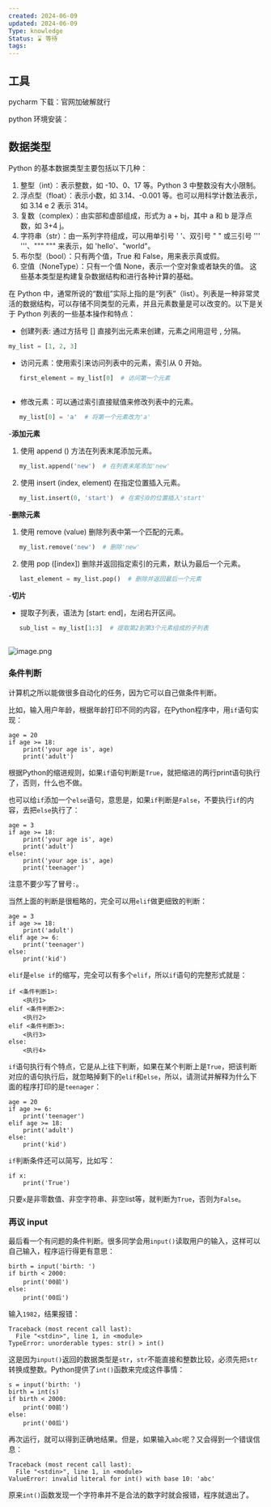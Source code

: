 ```yaml
---
created: 2024-06-09
updated: 2024-06-09
Type: knowledge
Status: ⌛️ 等待
tags:
---
```

## 工具

pycharm 下载：官网加破解就行

python 环境安装：

## 数据类型

Python 的基本数据类型主要包括以下几种：
1. 整型（int）：表示整数，如 -10、0、17 等。Python 3 中整数没有大小限制。
2. 浮点型（float）：表示小数，如 3.14、-0.001 等。也可以用科学计数法表示，如 3.14 e 2 表示 314。
3. 复数（complex）：由实部和虚部组成，形式为 a + bj，其中 a 和 b 是浮点数，如 3+4 j。
4. 字符串（str）：由一系列字符组成，可以用单引号 ' '、双引号 " " 或三引号 ''' '''、""" """ 来表示，如 'hello'、"world"。
5. 布尔型（bool）：只有两个值，True 和 False，用来表示真或假。
6. 空值（NoneType）：只有一个值 None，表示一个空对象或者缺失的值。
这些基本类型是构建复杂数据结构和进行各种计算的基础。

在 Python 中，通常所说的“数组”实际上指的是“列表”（list）。列表是一种非常灵活的数据结构，可以存储不同类型的元素，并且元素数量是可以改变的。以下是关于 Python 列表的一些基本操作和特点：
- 创建列表:  通过方括号 [] 直接列出元素来创建，元素之间用逗号 , 分隔。
```python
my_list = [1, 2, 3]
```

   - 访问元素：使用索引来访问列表中的元素，索引从 0 开始。
```python
   first_element = my_list[0]  # 访问第一个元素
   
```
- 修改元素：可以通过索引直接赋值来修改列表中的元素。
```python
   my_list[0] = 'a'  # 将第一个元素改为'a'
```


-**添加元素**
1. 使用 append () 方法在列表末尾添加元素。
```python
   my_list.append('new')  # 在列表末尾添加'new'
```
2. 使用 insert (index, element) 在指定位置插入元素。
```python
   my_list.insert(0, 'start')  # 在索引0的位置插入'start'
```

-**删除元素**
1. 使用 remove (value) 删除列表中第一个匹配的元素。
```python
   my_list.remove('new')  # 删除'new'
```
2. 使用 pop ([index]) 删除并返回指定索引的元素，默认为最后一个元素。
```python
   last_element = my_list.pop()  # 删除并返回最后一个元素
```

-**切片**
- 提取子列表，语法为 [start: end]，左闭右开区间。
```python
   sub_list = my_list[1:3]  # 提取第2到第3个元素组成的子列表
   
```

![image.png](https://obsidian-pic-1317906728.cos.ap-nanjing.myqcloud.com/obsidian/20240611013202.png)



### 条件判断

计算机之所以能做很多自动化的任务，因为它可以自己做条件判断。

比如，输入用户年龄，根据年龄打印不同的内容，在Python程序中，用`if`语句实现：

```
age = 20
if age >= 18:
    print('your age is', age)
    print('adult')
```

根据Python的缩进规则，如果`if`语句判断是`True`，就把缩进的两行print语句执行了，否则，什么也不做。

也可以给`if`添加一个`else`语句，意思是，如果`if`判断是`False`，不要执行`if`的内容，去把`else`执行了：

```
age = 3
if age >= 18:
    print('your age is', age)
    print('adult')
else:
    print('your age is', age)
    print('teenager')
```

注意不要少写了冒号`:`。

当然上面的判断是很粗略的，完全可以用`elif`做更细致的判断：

```
age = 3
if age >= 18:
    print('adult')
elif age >= 6:
    print('teenager')
else:
    print('kid')
```

`elif`是`else if`的缩写，完全可以有多个`elif`，所以`if`语句的完整形式就是：

```
if <条件判断1>:
    <执行1>
elif <条件判断2>:
    <执行2>
elif <条件判断3>:
    <执行3>
else:
    <执行4>
```

`if`语句执行有个特点，它是从上往下判断，如果在某个判断上是`True`，把该判断对应的语句执行后，就忽略掉剩下的`elif`和`else`，所以，请测试并解释为什么下面的程序打印的是`teenager`：

```
age = 20
if age >= 6:
    print('teenager')
elif age >= 18:
    print('adult')
else:
    print('kid')
```

`if`判断条件还可以简写，比如写：

```
if x:
    print('True')
```

只要`x`是非零数值、非空字符串、非空list等，就判断为`True`，否则为`False`。

### 再议 input

最后看一个有问题的条件判断。很多同学会用`input()`读取用户的输入，这样可以自己输入，程序运行得更有意思：

```
birth = input('birth: ')
if birth < 2000:
    print('00前')
else:
    print('00后')
```

输入`1982`，结果报错：

```
Traceback (most recent call last):
  File "<stdin>", line 1, in <module>
TypeError: unorderable types: str() > int()
```

这是因为`input()`返回的数据类型是`str`，`str`不能直接和整数比较，必须先把`str`转换成整数。Python提供了`int()`函数来完成这件事情：

```
s = input('birth: ')
birth = int(s)
if birth < 2000:
    print('00前')
else:
    print('00后')
```

再次运行，就可以得到正确地结果。但是，如果输入`abc`呢？又会得到一个错误信息：

```
Traceback (most recent call last):
  File "<stdin>", line 1, in <module>
ValueError: invalid literal for int() with base 10: 'abc'
```

原来`int()`函数发现一个字符串并不是合法的数字时就会报错，程序就退出了。



